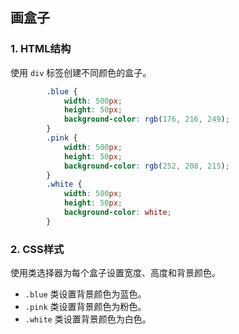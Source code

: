 ## 画盒子

### 1. HTML结构

使用 `div` 标签创建不同颜色的盒子。

```css
        .blue {
            width: 500px;
            height: 50px;
            background-color: rgb(176, 216, 249);
        }
        .pink {
            width: 500px;
            height: 50px;
            background-color: rgb(252, 208, 215);
        }
        .white {
            width: 500px;
            height: 50px;
            background-color: white;
        }
```

### 2. CSS样式

使用类选择器为每个盒子设置宽度、高度和背景颜色。

- `.blue` 类设置背景颜色为蓝色。
- `.pink` 类设置背景颜色为粉色。
- `.white` 类设置背景颜色为白色。